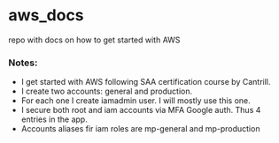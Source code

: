 # aws_docs
repo with docs on how to get started with AWS

### Notes:
- I get started with AWS following SAA certification course by Cantrill.
- I create two accounts: general and production.
- For each one I create iamadmin user. I will mostly use this one.
- I secure both root and iam accounts via MFA Google auth. Thus 4 entries in the app.
- Accounts aliases fir iam roles are mp-general and mp-production
